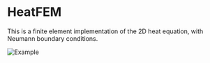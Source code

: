 # HeatFEM
This is a finite element implementation of the 2D heat equation, with Neumann boundary conditions.

![Example](https://github.com/user-attachments/assets/199e0c59-01db-4181-b984-45a5d7fb5712)
